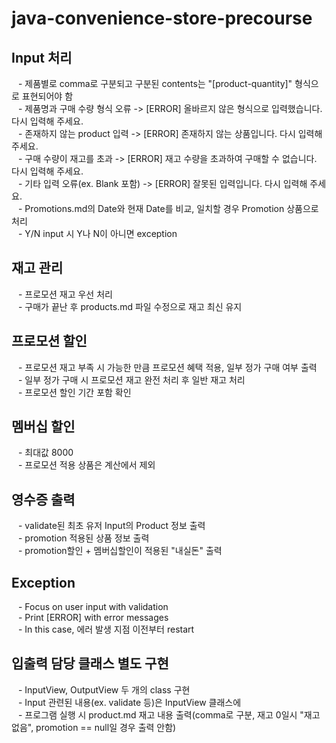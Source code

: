 # java-convenience-store-precourse

## Input 처리
&ensp; - 제품별로 comma로 구분되고 구분된 contents는 "[product-quantity]" 형식으로 표현되어야 함  
&ensp; - 제품명과 구매 수량 형식 오류 -> [ERROR] 올바르지 않은 형식으로 입력했습니다. 다시 입력해 주세요.  
&ensp; - 존재하지 않는 product 입력 -> [ERROR] 존재하지 않는 상품입니다. 다시 입력해 주세요.  
&ensp; - 구매 수량이 재고를 초과 -> [ERROR] 재고 수량을 초과하여 구매할 수 없습니다. 다시 입력해 주세요.  
&ensp; - 기타 입력 오류(ex. Blank 포함) -> [ERROR] 잘못된 입력입니다. 다시 입력해 주세요.  
&ensp; - Promotions.md의 Date와 현재 Date를 비교, 일치할 경우 Promotion 상품으로 처리  
&ensp; - Y/N input 시 Y나 N이 아니면 exception  

## 재고 관리
&ensp; - 프로모션 재고 우선 처리  
&ensp; - 구매가 끝난 후 products.md 파일 수정으로 재고 최신 유지

## 프로모션 할인
&ensp; - 프로모션 재고 부족 시 가능한 만큼 프로모션 혜택 적용, 일부 정가 구매 여부 출력  
&ensp; - 일부 정가 구매 시 프로모션 재고 완전 처리 후 일반 재고 처리  
&ensp; - 프로모션 할인 기간 포함 확인  

## 멤버십 할인
&ensp; -  최대값 8000  
&ensp; -  프로모션 적용 상품은 계산에서 제외

## 영수증 출력
&ensp; -  validate된 최초 유저 Input의 Product 정보 출력  
&ensp; -  promotion 적용된 상품 정보 출력  
&ensp; -  promotion할인 + 멤버십할인이 적용된 "내실돈" 출력  

## Exception
&ensp; - Focus on user input with validation  
&ensp; - Print [ERROR] with error messages  
&ensp; - In this case, 에러 발생 지점 이전부터 restart  

## 입출력 담당 클래스 별도 구현
&ensp; - InputView, OutputView 두 개의 class 구현  
&ensp; - Input 관련된 내용(ex. validate 등)은 InputView 클래스에  
&ensp; - 프로그램 실행 시 product.md 재고 내용 출력(comma로 구분, 재고 0일시 "재고 없음", promotion == null일 경우 출력 안함)  